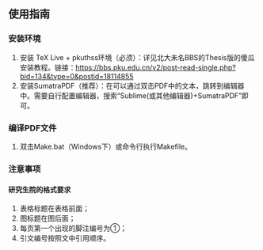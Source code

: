 ## 使用指南

### 安装环境

1. 安装 TeX Live + pkuthss环境（必须）：详见北大未名BBS的Thesis版的傻瓜安装教程。链接：https://bbs.pku.edu.cn/v2/post-read-single.php?bid=134&type=0&postid=18114855 
2. 安装SumatraPDF（推荐）：在可以通过双击PDF中的文本，跳转到编辑器中。需要自行配置编辑器，搜索“Sublime(或其他编辑器)+SumatraPDF”即可。

### 编译PDF文件

1. 双击Make.bat（Windows下）或命令行执行Makefile。

### 注意事项

#### 研究生院的格式要求

1. 表格标题在表格前面；
2. 图标题在图后面；
3. 每页第一个出现的脚注编号为①；
4. 引文编号按照文中引用顺序。